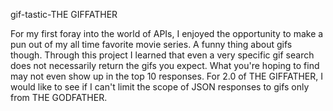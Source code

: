 gif-tastic-THE GIFFATHER

For my first foray into the world of APIs, I enjoyed the opportunity to make a pun out of my all time favorite movie series. A funny thing about gifs though. Through this project I learned that even a very specific gif search does not necessarily return the gifs you expect. What you're hoping to find may not even show up in the top 10 responses. For 2.0 of THE GIFFATHER, I would like to see if I can't limit the scope of JSON responses to gifs only from THE GODFATHER.
